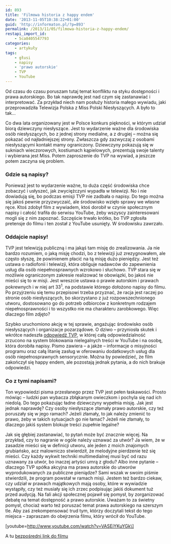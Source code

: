 ```yaml
---
id: 893
title: 'Filmowa historia z happy endem'
date: '2013-11-05T10:38:22+01:00'
guid: 'http://informaton.pl/?p=893'
permalink: /2013/11/05/filmowa-historia-z-happy-endem/
restapi_import_id:
    - 5ca8405547793
categories:
    - artykuły
tags:
    - głusi
    - napisy
    - 'prawo autorskie'
    - TVP
    - YouTube
---
```


Od czasu do czasu poruszam tutaj temat konfliktu na styku dostępności i prawa autorskiego. Bo tak naprawdę jest nad czym się zastanawiać i interpretować. Za przykład niech nam posłuży historia małego wywiadu, jaki przeprowadziła Telewizja Polska z Miss Polski Niesłyszących. A było to tak…

Co dwa lata organizowany jest w Polsce konkurs piękności, w którym udział biorą dziewczyny niesłyszące. Jest to wydarzenie ważne dla środowiska osób niesłyszących, bo z jednej strony medialne, a z drugiej – można się pokazać od najładniejszej strony. Zwłaszcza gdy zazwyczaj z osobami niesłyszącymi kontakt mamy ograniczony. Dziewczyny pokazują się w sukniach wieczorowych, kostiumach kąpielowych, prezentują swoje talenty i wybierana jest Miss. Potem zaproszenie do TVP na wywiad, a jeszcze potem zaczyna się problem.

### Gdzie są napisy?

Ponieważ jest to wydarzenie ważne, to duża część środowiska chce zobaczyć i usłyszeć, jak zwyciężczyni wypadła w telewizji. No i nie dowiadują się, bo podczas emisji TVP nie zadbała o napisy. Do tego można się jakoś pewnie przyzwyczaić, ale środowisko wzięło sprawy we własne ręce. Ktoś zdobył film z wywiadem, ktoś dorobił w czynie społecznym napisy i całość trafiła do serwisu YouTube, żeby wszyscy zainteresowani mogli się z nim zapoznać. Szczęście trwało krótko, bo TVP zgłosiła pretensje do filmu i ten został z YouTube usunięty. W środowisku zawrzało.

### Oddajcie napisy!

TVP jest telewizją publiczną i ma jakąś tam misję do zrealizowania. Ja nie bardzo rozumiem, o jaką misję chodzi, bo z telewizji już zrezygnowałem, ale często słyszę, że powinienem płacić na tą misję dużo pieniędzy. Jest też ustawa o radiofonii i telewizji, która obliguje nadawców do zapewnienia usług dla osób niepełnosprawnych wzrokowo i słuchowo. TVP stara się w możliwie ograniczonym zakresie realizować te obowiązki, bo jakoś nie mieści się to w misji. Jest wreszcie ustawa o prawie autorskim i prawach pokrewnych i w niej art 33<sup>1</sup>, na podstawie którego dołożono napisy do filmu. Po przyjrzeniu się temu przepisowi trzeba przyznać, że racja jest raczej po stronie osób niesłyszących, bo skorzystano z już rozpowszechnionego utworu, dostosowano go do potrzeb odbiorców z konkretnym rodzajem niepełnosprawności i to wszystko nie ma charakteru zarobkowego. Więc dlaczego film zdjęto?

Szybko uruchomiono akcję w tej sprawie, angażując środowisko osób niesłyszących i organizacje pozarządowe. O dziwo – przyniosła skutek i wkrótce nadeszła [odpowiedź TVP](http://www.fundacjakokon.pl/napisy_dla_gluchych/), w której całą odpowiedzialność zrzucono na system blokowania nielegalnych treści w YouTube i na osobę, która dorobiła napisy. Pismo zawiera – a jakże – informacje o misyjności programu oraz całą litanię zasług w oferowaniu dodatkowych usług dla osób niepełnosprawnych sensorycznie. Można by powiedzieć, że film zakończył się happy endem, ale pozostają jednak pytania, a do nich brakuje odpowiedzi.

### Co z tymi napisami?

Ton wypowiedzi pisma przesłanego przez TVP jest pełen łaskawości. Prosto mówiąc – ludzki pan wybacza zbłąkanym owieczkom i pochyla się nad ich niedolą. Do tego pokazując ładne dziewczyny wypełnia misję. Jak jest jednak naprawdę? Czy osoby niesłyszące złamały prawo autorskie, czy też poruszały się w jego ramach? Jeżeli złamały, to jak należy zmienić to prawo, żeby w takich sytuacjach go nie łamać? Jeżeli nie złamały, to dlaczego jakiś system blokuje treści zupełnie legalne?

Jak się głębiej zastanawiać, to pytań może być znacznie więcej. Na przykład, czy to nagranie w ogóle należy uznawać za utwór? Ja wiem, że w zasadzie mieści się w definicji utworu, ale jeden z moich znajomych grubiańsko, acz malowniczo stwierdził, że melodyjne pierdzenie też się mieści. Czy każdy wykwit techniki multimedialnej musi być od razu uznawany za utwór, bo inaczej artyści umrą z głodu? Albo inne pytanie – dlaczego TVP spółka akcyjna ma prawa autorskie do utworów wyprodukowanych za publiczne pieniądze? Sami wszak w swoim piśmie stwierdzili, że program powstał w ramach misji. Jestem też bardzo ciekaw, czy udział w prawach majątkowych mają osoby, które w wywiadzie wystąpiły, czy też musiały się ich zrzec podpisując jakiś dokument tuż przed audycją. Na fali akcji społecznej pojawił się pomysł, by zorganizować debatę na temat dostępność a prawo autorskie. Uważam to za świetny pomysł, chociaż warto też poruszać temat prawa autorskiego na szerszym tle. Aby zaś zrekompensować trud tym, którzy doczytali tekst do tego miejsca – zapraszam do obejrzenia filmu, który wrócił do YouTube.

 \[youtube=http://www.youtube.com/watch?v=VASEiYKuYGk\]

A tu [bezpośredni link do filmu](http://www.youtube.com/watch?v=VASEiYKuYGk)
